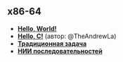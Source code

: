 ## x86-64

- [**Hello, World!**](./hello_world/README.md)
- [**Hello, C!**](./hello_c/README.md) (автор: @TheAndrewLa)
- [**Традиционная задача**](./traditional_x86/README.md)
- [**НИИ последовательностей**](./nri_of_sequences/README.md)
